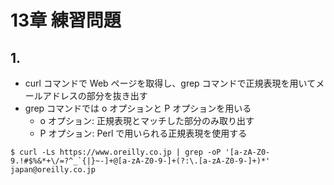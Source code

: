 # 13章 練習問題

## 1.

- curl コマンドで Web ページを取得し、grep コマンドで正規表現を用いてメールアドレスの部分を抜き出す
- grep コマンドでは o オプションと P オプションを用いる
  - o オプション: 正規表現とマッチした部分のみ取り出す
  - P オプション: Perl で用いられる正規表現を使用する

```
$ curl -Ls https://www.oreilly.co.jp | grep -oP '[a-zA-Z0-9.!#$%&*+\/=?^_`{|}~-]+@[a-zA-Z0-9-]+(?:\.[a-zA-Z0-9-]+)*'
japan@oreilly.co.jp
```
